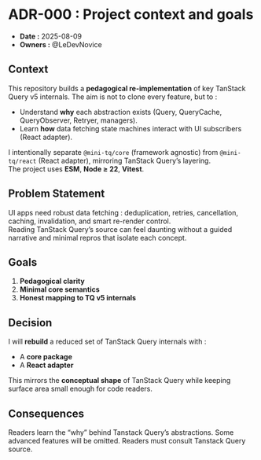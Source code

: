# ADR-000 : Project context and goals
- **Date :** 2025-08-09
- **Owners :** @LeDevNovice

## Context

This repository builds a **pedagogical re-implementation** of key TanStack Query v5 internals. The aim is not to clone every feature, but to :
- Understand **why** each abstraction exists (Query, QueryCache, QueryObserver, Retryer, managers).
- Learn **how** data fetching state machines interact with UI subscribers (React adapter).

I intentionally separate `@mini-tq/core` (framework agnostic) from `@mini-tq/react` (React adapter), mirroring TanStack Query’s layering.  
The project uses **ESM**, **Node ≥ 22**, **Vitest**.

## Problem Statement

UI apps need robust data fetching : deduplication, retries, cancellation, caching, invalidation, and smart re-render control.  
Reading TanStack Query’s source can feel daunting without a guided narrative and minimal repros that isolate each concept.

## Goals

1. **Pedagogical clarity**
2. **Minimal core semantics**
3. **Honest mapping to TQ v5 internals**

## Decision

I will **rebuild** a reduced set of TanStack Query internals with :
- A **core package**
- A **React adapter**

This mirrors the **conceptual shape** of TanStack Query while keeping surface area small enough for code readers.

## Consequences

Readers learn the “why” behind Tanstack Query’s abstractions. Some advanced features will be omitted. Readers must consult Tanstack Query source.
